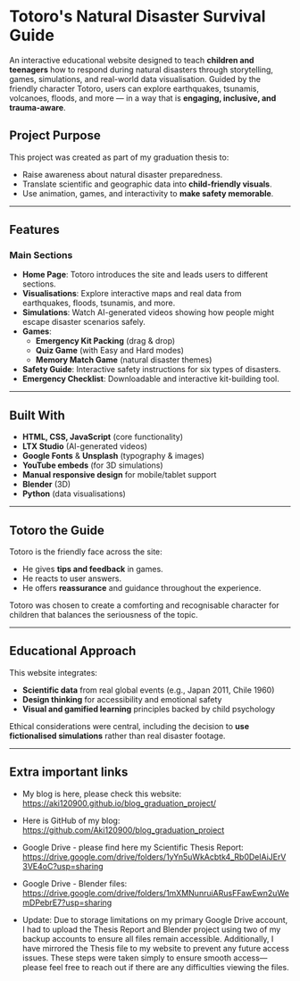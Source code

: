 # Totoro's Natural Disaster Survival Guide

An interactive educational website designed to teach **children and teenagers** how to respond during natural disasters through storytelling, games, simulations, and real-world data visualisation. Guided by the friendly character Totoro, users can explore earthquakes, tsunamis, volcanoes, floods, and more — in a way that is **engaging, inclusive, and trauma-aware**.

## Project Purpose

This project was created as part of my graduation thesis to:
- Raise awareness about natural disaster preparedness.
- Translate scientific and geographic data into **child-friendly visuals**.
- Use animation, games, and interactivity to **make safety memorable**.

---

## Features

### Main Sections
- **Home Page**: Totoro introduces the site and leads users to different sections.
- **Visualisations**: Explore interactive maps and real data from earthquakes, floods, tsunamis, and more.
- **Simulations**: Watch AI-generated videos showing how people might escape disaster scenarios safely.
- **Games**:
  - **Emergency Kit Packing** (drag & drop)
  - **Quiz Game** (with Easy and Hard modes)
  - **Memory Match Game** (natural disaster themes)
- **Safety Guide**: Interactive safety instructions for six types of disasters.
- **Emergency Checklist**: Downloadable and interactive kit-building tool.

---

## Built With

- **HTML, CSS, JavaScript** (core functionality)
- **LTX Studio** (AI-generated videos)
- **Google Fonts** & **Unsplash** (typography & images)
- **YouTube embeds** (for 3D simulations)
- **Manual responsive design** for mobile/tablet support
- **Blender** (3D)
- **Python** (data visualisations)

---

## Totoro the Guide

Totoro is the friendly face across the site:
- He gives **tips and feedback** in games.
- He reacts to user answers.
- He offers **reassurance** and guidance throughout the experience.

Totoro was chosen to create a comforting and recognisable character for children that balances the seriousness of the topic.

---

## Educational Approach

This website integrates:
- **Scientific data** from real global events (e.g., Japan 2011, Chile 1960)
- **Design thinking** for accessibility and emotional safety
- **Visual and gamified learning** principles backed by child psychology

Ethical considerations were central, including the decision to **use fictionalised simulations** rather than real disaster footage.

---

## Extra important links

- My blog is here, please check this website: https://aki120900.github.io/blog_graduation_project/
- Here is GitHub of my blog: https://github.com/Aki120900/blog_graduation_project

- Google Drive - please find here my Scientific Thesis Report: https://drive.google.com/drive/folders/1yYn5uWkAcbtk4_Rb0DelAiJErV3VE4oC?usp=sharing
- Google Drive - Blender files: https://drive.google.com/drive/folders/1mXMNunruiARusFFawEwn2uWemDPebrE7?usp=sharing

- Update:
Due to storage limitations on my primary Google Drive account, I had to upload the Thesis Report and Blender project using two of my backup accounts to ensure all files remain accessible. Additionally, I have mirrored the Thesis file to my website to prevent any future access issues. These steps were taken simply to ensure smooth access—please feel free to reach out if there are any difficulties viewing the files.
